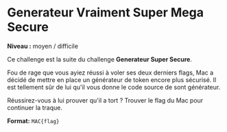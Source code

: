 # Generateur Vraiment Super Mega Secure

**Niveau :** moyen / difficile

Ce challenge est la suite du challenge **Generateur Super Secure**.

Fou de rage que vous ayiez réussi à voler ses deux derniers flags, Mac a décidé de mettre en place un générateur de token encore plus sécurisé. Il est tellement sûr de lui qu'il vous donne le code source de sont générateur.

Réussirez-vous à lui prouver qu'il a tort ? Trouver le flag du Mac pour continuer la traque.

**Format:** `MAC{flag}`

